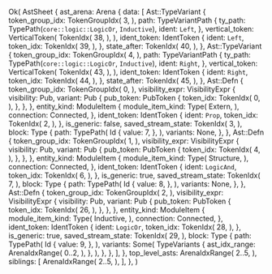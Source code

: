 Ok(
    AstSheet {
        ast_arena: Arena {
            data: [
                Ast::TypeVariant {
                    token_group_idx: TokenGroupIdx(
                        3,
                    ),
                    path: TypeVariantPath {
                        ty_path: TypePath(`core::logic::LogicOr`, `Inductive`),
                        ident: `Left`,
                    },
                    vertical_token: VerticalToken(
                        TokenIdx(
                            38,
                        ),
                    ),
                    ident_token: IdentToken {
                        ident: `Left`,
                        token_idx: TokenIdx(
                            39,
                        ),
                    },
                    state_after: TokenIdx(
                        40,
                    ),
                },
                Ast::TypeVariant {
                    token_group_idx: TokenGroupIdx(
                        4,
                    ),
                    path: TypeVariantPath {
                        ty_path: TypePath(`core::logic::LogicOr`, `Inductive`),
                        ident: `Right`,
                    },
                    vertical_token: VerticalToken(
                        TokenIdx(
                            43,
                        ),
                    ),
                    ident_token: IdentToken {
                        ident: `Right`,
                        token_idx: TokenIdx(
                            44,
                        ),
                    },
                    state_after: TokenIdx(
                        45,
                    ),
                },
                Ast::Defn {
                    token_group_idx: TokenGroupIdx(
                        0,
                    ),
                    visibility_expr: VisibilityExpr {
                        visibility: Pub,
                        variant: Pub {
                            pub_token: PubToken {
                                token_idx: TokenIdx(
                                    0,
                                ),
                            },
                        },
                    },
                    entity_kind: ModuleItem {
                        module_item_kind: Type(
                            Extern,
                        ),
                        connection: Connected,
                    },
                    ident_token: IdentToken {
                        ident: `Prop`,
                        token_idx: TokenIdx(
                            2,
                        ),
                    },
                    is_generic: false,
                    saved_stream_state: TokenIdx(
                        3,
                    ),
                    block: Type {
                        path: TypePath(
                            Id {
                                value: 7,
                            },
                        ),
                        variants: None,
                    },
                },
                Ast::Defn {
                    token_group_idx: TokenGroupIdx(
                        1,
                    ),
                    visibility_expr: VisibilityExpr {
                        visibility: Pub,
                        variant: Pub {
                            pub_token: PubToken {
                                token_idx: TokenIdx(
                                    4,
                                ),
                            },
                        },
                    },
                    entity_kind: ModuleItem {
                        module_item_kind: Type(
                            Structure,
                        ),
                        connection: Connected,
                    },
                    ident_token: IdentToken {
                        ident: `LogicAnd`,
                        token_idx: TokenIdx(
                            6,
                        ),
                    },
                    is_generic: true,
                    saved_stream_state: TokenIdx(
                        7,
                    ),
                    block: Type {
                        path: TypePath(
                            Id {
                                value: 8,
                            },
                        ),
                        variants: None,
                    },
                },
                Ast::Defn {
                    token_group_idx: TokenGroupIdx(
                        2,
                    ),
                    visibility_expr: VisibilityExpr {
                        visibility: Pub,
                        variant: Pub {
                            pub_token: PubToken {
                                token_idx: TokenIdx(
                                    26,
                                ),
                            },
                        },
                    },
                    entity_kind: ModuleItem {
                        module_item_kind: Type(
                            Inductive,
                        ),
                        connection: Connected,
                    },
                    ident_token: IdentToken {
                        ident: `LogicOr`,
                        token_idx: TokenIdx(
                            28,
                        ),
                    },
                    is_generic: true,
                    saved_stream_state: TokenIdx(
                        29,
                    ),
                    block: Type {
                        path: TypePath(
                            Id {
                                value: 9,
                            },
                        ),
                        variants: Some(
                            TypeVariants {
                                ast_idx_range: ArenaIdxRange(
                                    0..2,
                                ),
                            },
                        ),
                    },
                },
            ],
        },
        top_level_asts: ArenaIdxRange(
            2..5,
        ),
        siblings: [
            ArenaIdxRange(
                2..5,
            ),
        ],
    },
)